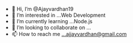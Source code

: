 - 👋 Hi, I’m @Ajayvardhan19
- 👀 I’m interested in ...Web Development
- 🌱 I’m currently learning ...Node.js
- 💞️ I’m looking to collaborate on ...
- 📫 How to reach me ...ajjayvardhan@gmail.com

<!---
Ajayvardhan19/Ajayvardhan19 is a ✨ special ✨ repository because its `README.md` (this file) appears on your GitHub profile.
You can click the Preview link to take a look at your changes.
--->
